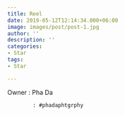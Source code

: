 ```yaml
---
title: Reel
date: 2019-05-12T12:14:34.000+06:00
image: images/post/post-1.jpg
author: ''
description: ''
categories:
- Star
tags:
- Star

---
```

Owner : Pha Da

            : #phadaphtgrphy
